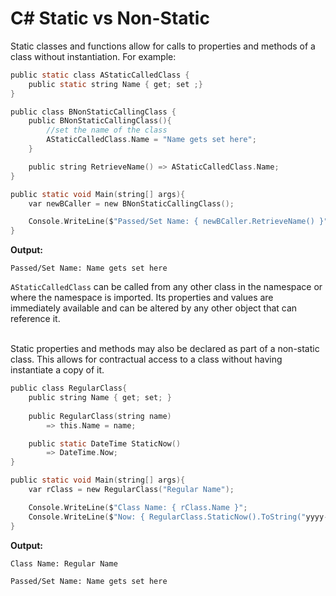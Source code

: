 # C# Static vs Non-Static

Static classes and functions allow for calls to properties and methods of a class without instantiation.  For example:

```c
public static class AStaticCalledClass {
    public static string Name { get; set ;}
}

public class BNonStaticCallingClass {
    public BNonStaticCallingClass(){
        //set the name of the class
        AStaticCalledClass.Name = "Name gets set here";
    }

    public string RetrieveName() => AStaticCalledClass.Name;
}

public static void Main(string[] args){
    var newBCaller = new BNonStaticCallingClass();

    Console.WriteLine($"Passed/Set Name: { newBCaller.RetrieveName() }");
}

```

**Output:**

`Passed/Set Name: Name gets set here`


`AStaticCalledClass` can be called from any other class in the namespace or where the namespace is imported. Its properties and values are immediately available and can be altered by any other object that can reference it.
<br /><br />

Static properties and methods may also be declared as part of a non-static class. This allows for contractual access to a class without having instantiate a copy of it.

```c
public class RegularClass{
    public string Name { get; set; }
    
    public RegularClass(string name)
        => this.Name = name;

    public static DateTime StaticNow()
        => DateTime.Now;
}

public static void Main(string[] args){
    var rClass = new RegularClass("Regular Name");

    Console.WriteLine($"Class Name: { rClass.Name }";
    Console.WriteLine($"Now: { RegularClass.StaticNow().ToString("yyyy-MM-dd") }";
}
```

**Output:**

`Class Name: Regular Name`

`Passed/Set Name: Name gets set here`
